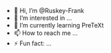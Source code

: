 - 👋 Hi, I’m @Ruskey-Frank
- 👀 I’m interested in ...
- 🌱 I’m currently learning PreTeXt
- 📫 How to reach me ...
- ⚡ Fun fact: ...

<!---
Ruskey-Frank/Ruskey-Frank is a ✨ special ✨ repository because its `README.md` (this file) appears on your GitHub profile.
You can click the Preview link to take a look at your changes.
--->
